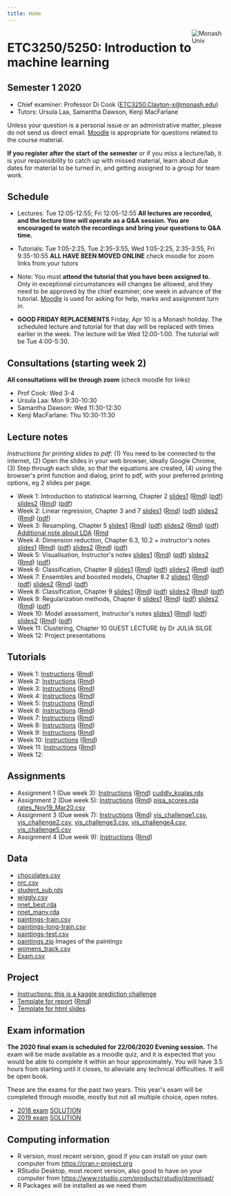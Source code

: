 ```yaml
---
title: Home
---
```


[<img src="img/M.png" style="max-width:15%;min-width:40px;float:right;" alt="Monash Univ" />](https://monash.edu)

# ETC3250/5250: Introduction to machine learning

## Semester 1 2020

- Chief examiner: Professor Di Cook (ETC3250.Clayton-x@monash.edu)
- Tutors: Ursula Laa, Samantha Dawson, Kenji MacFarlane

Unless your question is a personal issue or an administrative matter, please do not send us direct email. [Moodle](https://lms.monash.edu/course/view.php?id=63422) is appropriate for questions related to the course material.

**If you register after the start of the semester** or if you miss a lecture/lab, it is your responsibility to catch up with missed material, learn about due dates for material to be turned in, and getting assigned to a group for team work. 

## Schedule

- Lectures: Tue 12:05-12:55; Fri 12:05-12:55 **All lectures are recorded, and the lecture time will operate as a Q&A session. You are encouraged to watch the recordings and bring your questions to Q&A time.**

- Tutorials: Tue 1:05-2:25, Tue 2:35-3:55, Wed 1:05-2:25, 2:35-3:55, Fri 9:35-10:55 **ALL HAVE BEEN MOVED ONLINE** check moodle for zoom links  from your tutors
- Note: You must **attend the tutorial that you have been assigned to.** Only in exceptional circumstances will changes be allowed, and they need to be approved by the chief examiner, one week in advance of the tutorial. [Moodle](https://lms.monash.edu/course/view.php?id=49079) is used for asking for help, marks and assignment turn in. 

- **GOOD FRIDAY REPLACEMENTS** Friday, Apr 10 is a Monash holiday. The
  scheduled lecture and tutorial for that day will be replaced with
  times earlier in the week. The lecture will be Wed 12:00-1:00. The tutorial will be Tue 4:00-5:30.

## Consultations (starting week 2)

**All consultations will be through zoom** (check moodle for  links)

- Prof Cook: Wed 3-4 
- Ursula Laa: Mon 9:30-10:30 
- Samantha Dawson: Wed 11:30-12:30 
- Kenji MacFarlane: Thu 10:30-11:30 

## Lecture notes

*Instructions for printing slides to pdf:* (1) You need to be connected to the internet, (2) Open the slides in your web browser, ideally Google Chrome, (3) Step through each slide, so that the equations are created, (4) using the browser's print function and dialog, print to pdf, with your preferred printing options, eg 2 slides per page.

- Week 1: Introduction to statistical learning, Chapter 2 [slides1](http://iml.numbat.space/lectures/week1/introduction.html) ([Rmd](http://iml.numbat.space/lectures/week1/introduction.Rmd)) ([pdf](http://iml.numbat.space/lectures/week1/introduction.pdf)) [slides2](http://iml.numbat.space/lectures/week1/statlearn.html) ([Rmd](http://iml.numbat.space/lectures/week1/statlearn.Rmd))
([pdf](http://iml.numbat.space/lectures/week1/statlearn.pdf))
- Week 2: Linear regression, Chapter 3 and 7 
[slides1](http://iml.numbat.space/lectures/week2/linear-regression.html) ([Rmd](http://iml.numbat.space/lectures/week2/linear-regression.Rmd)) ([pdf](http://iml.numbat.space/lectures/week2/linear-regression.pdf)) [slides2](http://iml.numbat.space/lectures/week2/flexible-regression.html) ([Rmd](http://iml.numbat.space/lectures/week2/flexible-regression.Rmd))
([pdf](http://iml.numbat.space/lectures/week2/flexible-regression.pdf))
- Week 3: Resampling, Chapter 5 [slides1](http://iml.numbat.space/lectures/week3/categorical_response_regression.html) ([Rmd](http://iml.numbat.space/lectures/week3/categorical_response_regression.Rmd)) ([pdf](http://iml.numbat.space/lectures/week3/categorical_response_regression.pdf)) [slides2](http://iml.numbat.space/lectures/week3/resampling.html) ([Rmd](http://iml.numbat.space/lectures/week3/resampling.Rmd))
([pdf](http://iml.numbat.space/lectures/week3/resampling.pdf))
[Additional note about LDA](http://iml.numbat.space/lectures/week3/lda.pdf) ([Rmd](http://iml.numbat.space/lectures/week3/lda.Rmd)
- Week 4: Dimension reduction, Chapter 6.3, 10.2 + instructor's notes
[slides1](http://iml.numbat.space/lectures/week4/dimension_reduction.html) ([Rmd](http://iml.numbat.space/lectures/week4/dimension_reduction.Rmd)) ([pdf](http://iml.numbat.space/lectures/week4/dimension_reduction.pdf)) [slides2](http://iml.numbat.space/lectures/week4/dimension_reduction_more.html) ([Rmd](http://iml.numbat.space/lectures/week4/dimension_reduction_more.Rmd))
([pdf](http://iml.numbat.space/lectures/week4/dimension_reduction_more.pdf))
- Week 5: Visualisation, Instructor's notes [slides1](http://iml.numbat.space/lectures/week5/visualisation.html) ([Rmd](http://iml.numbat.space/lectures/week5/visualisation.Rmd)) ([pdf](http://iml.numbat.space/lectures/week5/visualisation.pdf)) [slides2](http://iml.numbat.space/lectures/week5/visualisation2.html) ([Rmd](http://iml.numbat.space/lectures/week5/visualisation2.Rmd))
([pdf](http://iml.numbat.space/lectures/week5/visualisation2.pdf))
- Week 6: Classification,  Chapter 8
[slides1](http://iml.numbat.space/lectures/week6/classification_trees.html) ([Rmd](http://iml.numbat.space/lectures/week6/classification_trees.Rmd)) ([pdf](http://iml.numbat.space/lectures/week6/classification_trees.pdf)) [slides2](http://iml.numbat.space/lectures/week6/regression_trees.html) ([Rmd](http://iml.numbat.space/lectures/week6/regression_trees.Rmd))
([pdf](http://iml.numbat.space/lectures/week6/regression_trees.pdf))
- Week 7: Ensembles and boosted models, Chapter 8.2
[slides1](http://iml.numbat.space/lectures/week7/classification_forests.html) ([Rmd](http://iml.numbat.space/lectures/week7/classification_forests.Rmd)) ([pdf](http://iml.numbat.space/lectures/week7/classification_forests.pdf)) [slides2](http://iml.numbat.space/lectures/week7/classification_svm.html) ([Rmd](http://iml.numbat.space/lectures/week7/classification_svm.Rmd))
([pdf](http://iml.numbat.space/lectures/week7/classification_svm.pdf))
- Week 8: Classification, Chapter 9 [slides1](http://iml.numbat.space/lectures/week8/classification_nn1.html) ([Rmd](http://iml.numbat.space/lectures/week8/classification_nn1.Rmd)) ([pdf](http://iml.numbat.space/lectures/week8/classification_nn1.pdf)) [slides2](http://iml.numbat.space/lectures/week8/classification_nn2.html) ([Rmd](http://iml.numbat.space/lectures/week8/classification_nn2.Rmd))
([pdf](http://iml.numbat.space/lectures/week8/classification_nn2.pdf))
- Week 9: Regularization methods, Chapter 6 [slides1](http://iml.numbat.space/lectures/week9/regularization1.html) ([Rmd](http://iml.numbat.space/lectures/week9/regularization1.Rmd)) ([pdf](http://iml.numbat.space/lectures/week9/regularization1.pdf)) [slides2](http://iml.numbat.space/lectures/week9/regularization2.html) ([Rmd](http://iml.numbat.space/lectures/week9/regularization2.Rmd))
([pdf](http://iml.numbat.space/lectures/week9/regularization2.pdf))
- Week 10: Model assessment, Instructor's notes [slides1](http://iml.numbat.space/lectures/week10/model_assessment.html) ([Rmd](http://iml.numbat.space/lectures/week10/model_assessment.Rmd)) ([pdf](http://iml.numbat.space/lectures/week10/model_assessment.pdf)) 
[slides2](http://iml.numbat.space/lectures/week10/clustering_kmeans.html) ([Rmd](http://iml.numbat.space/lectures/week10/clustering_kmeans.Rmd)) ([pdf](http://iml.numbat.space/lectures/week10/clustering_kmeans.pdf)) 
- Week 11: Clustering, Chapter 10 GUEST LECTURE by Dr JULIA SILGE
- Week 12: Project presentations

<!--
https://www.monash.edu/policy-bank/academic/education/learning-and-teaching
-->

## Tutorials

- Week 1: [Instructions](https://iml.numbat.space/labs/lab1.html) ([Rmd](https://iml.numbat.space/labs/lab1.Rmd))
- Week 2: [Instructions](https://iml.numbat.space/labs/lab2.html) ([Rmd](https://iml.numbat.space/labs/lab2.Rmd))
- Week 3: [Instructions](https://iml.numbat.space/labs/lab3.html) ([Rmd](https://iml.numbat.space/labs/lab3.Rmd))
- Week 4: [Instructions](https://iml.numbat.space/labs/lab4.html) ([Rmd](https://iml.numbat.space/labs/lab4.Rmd))
- Week 5:  [Instructions](https://iml.numbat.space/labs/lab5.html) ([Rmd](https://iml.numbat.space/labs/lab5.Rmd))
- Week 6: [Instructions](https://iml.numbat.space/labs/lab6.html) ([Rmd](https://iml.numbat.space/labs/lab6.Rmd))
- Week 7:  [Instructions](https://iml.numbat.space/labs/lab7.html) ([Rmd](https://iml.numbat.space/labs/lab7.Rmd))
- Week 8:  [Instructions](https://iml.numbat.space/labs/lab8.html) ([Rmd](https://iml.numbat.space/labs/lab8.Rmd))
- Week 9:  [Instructions](https://iml.numbat.space/labs/lab9.html) ([Rmd](https://iml.numbat.space/labs/lab9.Rmd))
- Week 10: [Instructions](https://iml.numbat.space/labs/lab10.html) ([Rmd](https://iml.numbat.space/labs/lab10.Rmd))
- Week 11: [Instructions](https://iml.numbat.space/labs/lab11.html) ([Rmd](https://iml.numbat.space/labs/lab11.Rmd))
- Week 12: 

## Assignments

- Assignment 1 (Due week 3): [Instructions](assignments/assignment1.html) ([Rmd](assignments/assignment1.Rmd)) [cuddly_koalas.rds](assignments/data/cuddly_koalas.rds)
- Assignment 2 (Due week 5): [Instructions](assignments/assignment2.html)  ([Rmd](assignments/assignment2.Rmd)) [pisa_scores.rda](assignments/data/pisa_scores.rda) [rates_Nov19_Mar20.csv](assignments/data/rates_Nov19_Mar20.csv)
- Assignment 3 (Due week 7): [Instructions](assignments/assignment3.html)  ([Rmd](assignments/assignment3.Rmd)) [vis_challenge1.csv](assignments/data/vis_challenge1.csv), [vis_challenge2.csv](assignments/data/vis_challenge2.csv), [vis_challenge3.csv](assignments/data/vis_challenge3.csv), [vis_challenge4.csv](assignments/data/vis_challenge4.csv),
[vis_challenge5.csv](assignments/data/vis_challenge5.csv)
- Assignment 4 (Due week 9):  [Instructions](assignments/assignment4.html)  ([Rmd](assignments/assignment4.Rmd))

## Data

- [chocolates.csv](data/chocolates.csv)
- [nrc.csv](data/nrc.csv)
- [student_sub.rds](data/student_sub.rds)
- [wiggly.csv](data/wiggly.csv)
- [nnet_best.rda](data/nnet_best.rda)
- [nnet_many.rda](data/nnet_many.rda)
- [paintings-train.csv](labs/data/paintings-train.csv)
- [paintings-long-train.csv](labs/data/paintings-long-train.csv)
- [paintings-test.csv](labs/data/paintings-test.csv)
- [paintings.zip](data/paintings.zip) Images of the paintings
- [womens_track.csv](data/womens_track.csv)
- [Exam.csv](lectures/week6/data/Exam.csv)

## Project

- [Instructions: this is a kaggle prediction challenge](project/project.html) 
- [Template for report](project/project_template/project_report.html) ([Rmd](project/project_template/project_report.Rmd))
- [Template for html slides](project/slides.zip)

## Exam information

**The 2020 final exam is scheduled for 22/06/2020 Evening session.** The exam will be made available as a moodle quiz, and it is expected that you would be able to complete it within an hour approximately. You will have 3.5 hours from starting until it closes, to alleviate any technical difficulties. It will be open book.

These are the exams for the past two years. This year's exam will be completed through moodle, mostly but not all multiple choice, open notes. 

- [2018 exam](exam/practice_exam_2018.pdf) [SOLUTION](exam/practice_exam_solution_2018.pdf)
- [2019 exam](exam/exam_2019.pdf) [SOLUTION](exam/exam_solution_2019.pdf)


## Computing information

- R version, most recent version, good if you can install on your own computer from https://cran.r-project.org
- RStudio Desktop, most recent version, also good to have on your computer from https://www.rstudio.com/products/rstudio/download/
- R Packages will be installed as we need them
